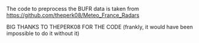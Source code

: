 The code to preprocess the BUFR data is taken from https://github.com/theperk08/Meteo_France_Radars

BIG THANKS TO THEPERK08 FOR THE CODE (frankly, it would have been impossible to do it without it)